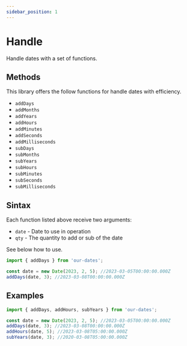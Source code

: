 ```yaml
---
sidebar_position: 1
---
```


# Handle

Handle dates with a set of functions.

## Methods

This library offers the follow functions for handle dates with efficiency.

- `addDays`
- `addMonths`
- `addYears`
- `addHours`
- `addMinutes`
- `addSeconds`
- `addMilliseconds`
- `subDays`
- `subMonths`
- `subYears`
- `subHours`
- `subMinutes`
- `subSeconds`
- `subMilliseconds`
## Sintax

Each function listed above receive two arguments:

- `date` - Date to use in operation
- `qty` - The quantity to add or sub of the date

See below how to use.

```javascript
import { addDays } from 'our-dates';

const date = new Date(2023, 2, 5); //2023-03-05T00:00:00.000Z
addDays(date, 3); //2023-03-08T00:00:00.000Z
```

## Examples
```javascript
import { addDays, addHours, subYears } from 'our-dates';

const date = new Date(2023, 2, 5); //2023-03-05T00:00:00.000Z
addDays(date, 3); //2023-03-08T00:00:00.000Z
addHours(date, 5); //2023-03-08T05:00:00.000Z
subYears(date, 3); //2020-03-08T05:00:00.000Z
```
